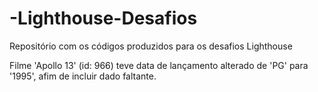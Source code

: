 # -Lighthouse-Desafios
Repositório com os códigos produzidos para os desafios Lighthouse

Filme 'Apollo 13' (id: 966) teve data de lançamento alterado de 'PG' para '1995', afim de incluir dado faltante.

